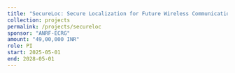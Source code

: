 ```yaml
---
title: "SecureLoc: Secure Localization for Future Wireless Communications"
collection: projects
permalink: /projects/secureloc
sponsor: "ANRF-ECRG"
amount: "49,00,000 INR"
role: PI
start: 2025-05-01
end: 2028-05-01
---
```

